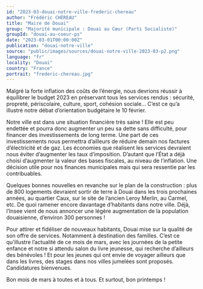 ```yaml
---
id: "2023-03-douai-notre-ville-frederic-chereau"
author: "Frédéric CHÉREAU"
title: "Maire de Douai"
group: "Majorité municipale : Douai au Cœur (Parti Socialiste)"
groupId: "douai-au-coeur-ps"
date: "2023-03-01T00:00:00Z"
publication: "douai-notre-ville"
source: "public/images/sources/douai-notre-ville-2023-03-p2.png"
language: "fr"
locality: "Douai"
country: "France"
portrait: "frederic-chereau.jpg"
---
```


Malgré la forte inflation des coûts de l’énergie, nous devrions réussir à équilibrer le budget 2023 en préservant tous les services rendus : sécurité, propreté, périscolaire, culture, sport, cohésion sociale… C’est ce qu’a illustré notre débat d’orientation budgétaire le 10 février.

Notre ville est dans une situation financière très saine ! Elle est peu endettée et pourra donc augmenter un peu sa dette sans difficulté, pour financer des investissements de long terme. Une part de ces investissements nous permettra d’ailleurs de réduire demain nos factures d’électricité et de gaz. Les économies que réalisent les services devraient nous éviter d’augmenter les taux d’imposition. D’autant que l’État a déjà choisi d’augmenter la valeur des bases fiscales, au niveau de l’inflation. Une décision utile pour nos finances municipales mais qui sera ressentie par les contribuables.

Quelques bonnes nouvelles en revanche sur le plan de la construction : plus de 800 logements devraient sortir de terre à Douai dans les trois prochaines années, au quartier Caux, sur le site de l’ancien Leroy Merlin, au Carmel, etc. De quoi ramener encore davantage d’habitants dans notre ville. Déjà, l’Insee vient de nous annoncer une légère augmentation de la population douaisienne, d’environ 300 personnes !

Pour attirer et fidéliser de nouveaux habitants, Douai mise sur la qualité de son offre de services. Notamment à destination des familles. C’est ce qu’illustre l’actualité de ce mois de mars, avec les journées de la petite enfance et notre si attendu salon du livre jeunesse, qui recherche d’ailleurs des bénévoles ! Et pour les jeunes qui ont envie de voyager ailleurs que dans les livres, des stages dans nos villes jumelées sont proposés. Candidatures bienvenues.

Bon mois de mars à toutes et à tous. Et surtout, bon printemps !
